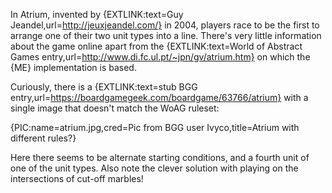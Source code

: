 In Atrium, invented by {EXTLINK:text=Guy Jeandel,url=http://jeuxjeandel.com/} in 2004, players race to be the first to arrange one of their two unit types into a line. There's very little information about the game online apart from the {EXTLINK:text=World of Abstract Games entry,url=http://www.di.fc.ul.pt/~jpn/gv/atrium.htm} on which the {ME} implementation is based.

Curiously, there is a {EXTLINK:text=stub BGG entry,url=https://boardgamegeek.com/boardgame/63766/atrium} with a single image that doesn't match the WoAG ruleset:

{PIC:name=atrium.jpg,cred=Pic from BGG user Ivyco,title=Atrium with different rules?}

Here there seems to be alternate starting conditions, and a fourth unit of one of the unit types. Also note the clever solution with playing on the intersections of cut-off marbles!
